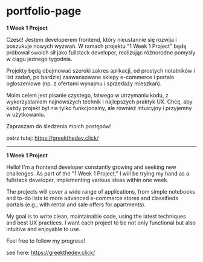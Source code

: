 # portfolio-page
**1 Week 1 Project**

Cześć! Jestem developerem frontend, który nieustannie się rozwija i poszukuje nowych wyzwań. W ramach projektu "1 Week 1 Project" będę próbował swoich sił jako fullstack developer, realizując różnorodne pomysły w ciągu jednego tygodnia.

Projekty będą obejmować szeroki zakres aplikacji, od prostych notatników i list zadań, po bardziej zaawansowane sklepy e-commerce i portale ogłoszeniowe (np. z ofertami wynajmu i sprzedaży mieszkań).

Moim celem jest pisanie czystego, łatwego w utrzymaniu kodu, z wykorzystaniem najnowszych technik i najlepszych praktyk UX. Chcę, aby każdy projekt był nie tylko funkcjonalny, ale również intuicyjny i przyjemny w użytkowaniu.

Zapraszam do śledzenia moich postępów!

patrz tutaj: https://greekthedev.click/

---

**1 Week 1 Project**

Hello! I'm a frontend developer constantly growing and seeking new challenges. As part of the "1 Week 1 Project," I will be trying my hand as a fullstack developer, implementing various ideas within one week.

The projects will cover a wide range of applications, from simple notebooks and to-do lists to more advanced e-commerce stores and classifieds portals (e.g., with rental and sale offers for apartments).

My goal is to write clean, maintainable code, using the latest techniques and best UX practices. I want each project to be not only functional but also intuitive and enjoyable to use.

Feel free to follow my progress!

see here: https://greekthedev.click/
